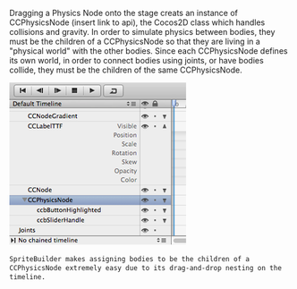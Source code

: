 Dragging a Physics Node onto the stage creats an instance of CCPhysicsNode (insert link to api), the Cocos2D class which handles collisions and gravity.  In order to simulate physics between bodies, they must be the children of a CCPhysicsNode so that they are living in a "physical world" with the other bodies.  Since each CCPhysicsNode defines its own world, in order to connect bodies using joints, or have bodies collide, they must be the children of the same CCPhysicsNode.

![image](childrenPhysics.png)

    SpriteBuilder makes assigning bodies to be the children of a CCPhysicsNode extremely easy due to its drag-and-drop nesting on the timeline.
